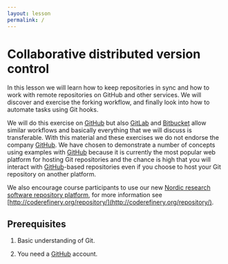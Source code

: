 ```yaml
---
layout: lesson
permalink: /
---
```


# Collaborative distributed version control

In this lesson we will learn how to keep repositories in sync and how to work
with remote repositories on GitHub and other services. We will discover
and exercise the forking workflow, and finally
look into how to automate tasks using Git hooks.

We will do this exercise on [GitHub](https://github.com) but also
[GitLab](https://gitlab.com) and [Bitbucket](https://bitbucket.org) allow
similar workflows and basically everything that we will discuss is transferable. With
this material and these exercises we do not endorse the company
[GitHub](https://github.com). We have chosen to demonstrate a number of
concepts using examples with [GitHub](https://github.com) because it is
currently the most popular web platform for hosting Git repositories and the chance is high
that you will interact with [GitHub](https://github.com)-based repositories even if you
choose to host your Git repository on another platform.

We also encourage course participants to use our new [Nordic research software repository platform](https://source.coderefinery.org),
for more information see [http://coderefinery.org/repository/](http://coderefinery.org/repository/).


## Prerequisites

1. Basic understanding of Git.

2. You need a [GitHub](https://github.com) account.
